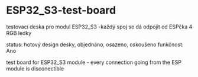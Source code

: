 # ESP32_S3-test-board

testovací deska pro modul ESP32_S3
-každý spoj se dá odpojit od ESPčka
4 RGB ledky

status: hotový design desky, objednáno, osazeno, oskoušeno
funkčnost: Ano

test board for ESP32_S3 module - every connection going from the ESP module is disconectible 
